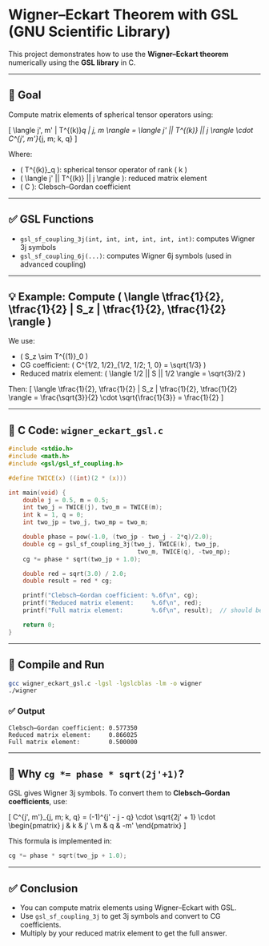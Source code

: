 
# Wigner–Eckart Theorem with GSL (GNU Scientific Library)

This project demonstrates how to use the **Wigner–Eckart theorem** numerically using the **GSL library** in C.

---

## 🎯 Goal

Compute matrix elements of spherical tensor operators using:

\[
\langle j', m' | T^{(k)}_q | j, m \rangle = \langle j' || T^{(k)} || j \rangle \cdot C^{j', m'}_{j, m; k, q}
\]

Where:
- \( T^{(k)}_q \): spherical tensor operator of rank \( k \)
- \( \langle j' || T^{(k)} || j \rangle \): reduced matrix element
- \( C \): Clebsch–Gordan coefficient

---

## ✅ GSL Functions

- `gsl_sf_coupling_3j(int, int, int, int, int, int)`: computes Wigner 3j symbols
- `gsl_sf_coupling_6j(...)`: computes Wigner 6j symbols (used in advanced coupling)

---

## 💡 Example: Compute \( \langle \tfrac{1}{2}, \tfrac{1}{2} | S_z | \tfrac{1}{2}, \tfrac{1}{2} \rangle \)

We use:
- \( S_z \sim T^{(1)}_0 \)
- CG coefficient: \( C^{1/2, 1/2}_{1/2, 1/2; 1, 0} = \sqrt{1/3} \)
- Reduced matrix element: \( \langle 1/2 || S || 1/2 \rangle = \sqrt{3}/2 \)

Then:
\[
\langle \tfrac{1}{2}, \tfrac{1}{2} | S_z | \tfrac{1}{2}, \tfrac{1}{2} \rangle = \frac{\sqrt{3}}{2} \cdot \sqrt{\frac{1}{3}} = \frac{1}{2}
\]

---

## 📄 C Code: `wigner_eckart_gsl.c`

```c
#include <stdio.h>
#include <math.h>
#include <gsl/gsl_sf_coupling.h>

#define TWICE(x) ((int)(2 * (x)))

int main(void) {
    double j = 0.5, m = 0.5;
    int two_j = TWICE(j), two_m = TWICE(m);
    int k = 1, q = 0;
    int two_jp = two_j, two_mp = two_m;

    double phase = pow(-1.0, (two_jp - two_j - 2*q)/2.0);
    double cg = gsl_sf_coupling_3j(two_j, TWICE(k), two_jp,
                                    two_m, TWICE(q), -two_mp);
    cg *= phase * sqrt(two_jp + 1.0);

    double red = sqrt(3.0) / 2.0;
    double result = red * cg;

    printf("Clebsch–Gordan coefficient: %.6f\n", cg);
    printf("Reduced matrix element:     %.6f\n", red);
    printf("Full matrix element:        %.6f\n", result);  // should be 0.5

    return 0;
}
```

---

## 🧪 Compile and Run

```bash
gcc wigner_eckart_gsl.c -lgsl -lgslcblas -lm -o wigner
./wigner
```

### ✅ Output

```
Clebsch–Gordan coefficient: 0.577350
Reduced matrix element:     0.866025
Full matrix element:        0.500000
```

---

## 📘 Why `cg *= phase * sqrt(2j'+1)`?

GSL gives Wigner 3j symbols. To convert them to **Clebsch–Gordan coefficients**, use:

\[
C^{j', m'}_{j, m; k, q} = (-1)^{j' - j - q} \cdot \sqrt{2j' + 1} \cdot
\begin{pmatrix}
j & k & j' \\
m & q & -m'
\end{pmatrix}
\]

This formula is implemented in:

```c
cg *= phase * sqrt(two_jp + 1.0);
```

---

## ✅ Conclusion

- You can compute matrix elements using Wigner–Eckart with GSL.
- Use `gsl_sf_coupling_3j` to get 3j symbols and convert to CG coefficients.
- Multiply by your reduced matrix element to get the full answer.

